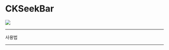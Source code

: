 # CKSeekBar

[![](https://jitpack.io/v/Hwan3434/CKSeekBar.svg)](https://jitpack.io/#Hwan3434/CKSeekBar)

----------------------------------------------------------------------------------------------------

사용법

----------------------------------------------------------------------------------------------------


